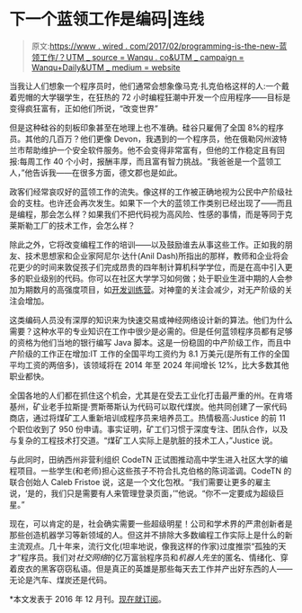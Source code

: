# 下一个蓝领工作是编码|连线

> 原文:[https://www . wired . com/2017/02/programming-is-the-new-蓝领工作/？UTM _ source = Wanqu . co&UTM _ campaign = Wanqu+Daily&UTM _ medium = website](https://www.wired.com/2017/02/programming-is-the-new-blue-collar-job/?utm_source=wanqu.co&utm_campaign=Wanqu+Daily&utm_medium=website)

当我让人们想象一个程序员时，他们通常会想象像马克·扎克伯格这样的人:一个戴着兜帽的大学辍学生，在狂热的 72 小时编程狂潮中开发一个应用程序——目标是变得疯狂富有，正如他们所说，“改变世界”

但是这种硅谷的刻板印象甚至在地理上也不准确。硅谷只雇佣了全国 8%的程序员。其他的几百万？他们更像 Devon，我遇到的一个程序员，他在俄勒冈州波特兰市帮助维护一个安全软件服务。他不会变得非常富有，但他的工作稳定且有回报:每周工作 40 个小时，报酬丰厚，而且富有智力挑战。“我爸爸是一个蓝领工人，”他告诉我——在很多方面，德文郡也是如此。

政客们经常哀叹好的蓝领工作的流失。像这样的工作被正确地视为公民中产阶级社会的支柱。也许还会再次发生。如果下一个大的蓝领工作类别已经出现了——而且是编程，那会怎么样？如果我们不把代码视为高风险、性感的事情，而是等同于克莱斯勒工厂的技术工作，会怎么样？

除此之外，它将改变编程工作的培训——以及鼓励谁去从事这些工作。正如我的朋友、技术思想家和企业家阿尼尔·达什(Anil Dash)所指出的那样，教师和企业将会花更少的时间来敦促孩子们完成昂贵的四年制计算机科学学位，而是在高中引入更多的职业级别的代码。你可以在社区大学学习如何做；处于职业生涯中期的人会参加为期数月的高强度项目，如[开发训练营](https://devbootcamp.com/)。对神童的关注会减少，对无产阶级的关注会增加。

这类编码人员没有深厚的知识来为快速交易或神经网络设计新的算法。他们为什么需要？这种水平的专业知识在工作中很少是必需的。但是任何蓝领程序员都有足够的资格为他们当地的银行编写 Java 脚本。这是一份稳固的中产阶级工作，而且中产阶级的工作正在增加:IT 工作的全国平均工资约为 8.1 万美元(是所有工作的全国平均工资的两倍多)，该领域将在 2014 年至 2024 年间增长 12%，比大多数其他职业都快。

全国各地的人们都在抓住这个机会，尤其是在受去工业化打击最严重的州。在肯塔基州，矿业老手拉斯提·贾斯蒂斯认为代码可以取代煤炭。他共同创建了一家代码商店，通过将煤矿工人重新培训成程序员来培养员工。热情极高:Justice 的前 11 个职位收到了 950 份申请。事实证明，矿工们习惯于深度专注、团队合作，以及与复杂的工程技术打交道。“煤矿工人实际上是肮脏的技术工人，”Justice 说。

与此同时，田纳西州非营利组织 CodeTN 正试图推动高中学生进入社区大学的编程项目。一些学生(和老师)担心这些孩子不符合扎克伯格的陈词滥调。CodeTN 的联合创始人 Caleb Fristoe 说，这是一个文化包袱。“我们需要让更多的雇主说，‘是的，我们只是需要有人来管理登录页面，’”他说。“你不一定要成为超级巨星。”

现在，可以肯定的是，社会确实需要一些超级明星！公司和学术界的严肃创新者是那些创造机器学习等新领域的人。但这并不排除大多数编程工作实际上是什么的新主流观点。几十年来，流行文化(坦率地说，像我这样的作家)过度推崇“孤独的天才”程序员。我们对*社交网络*的亿万富翁程序员和*机器人先生*的匿名、情绪化、穿着皮衣的黑客窃窃私语。但是真正的英雄是那些每天去工作并产出好东西的人——无论是汽车、煤炭还是代码。

*本文发表于 2016 年 12 月刊。[现在就订阅](https://www.wired.com/subscribe/wired/105121?source=AMS_WIR_EndofArticle_TextLink_MagContent&pos_name=AMS_WIR_EndofArticle_TextLink_MagContent)。